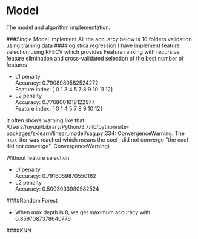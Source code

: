 # Model
The model and algorithm implementation.

###Single Model Implement
All the accuarcy below is 10 folders validation using training data
####logistica regression
I have implement feature selection using RFECV which provides Feature ranking with recursive feature elimination and cross-validated selection of the best number of features
* L1 penalty  
Accuracy:  0.7908980582524272  
Feature index: [ 0  1  3  4  5  7  8  9 10 11 12]
* L2 penalty  
Accuracy:  0.7768001618122977  
Feature index: [ 0  1  4  5  7  8  9 10 12]
  
It often shows warning like that  
/Users/fuyuqi/Library/Python/3.7/lib/python/site-packages/sklearn/linear_model/sag.py:334: ConvergenceWarning: The max_iter was reached which means the coef_ did not converge
  "the coef_ did not converge", ConvergenceWarning)  
  
 Without feature selection
 * L1 penalty  
 Accuracy:  0.7916059870550162
 * L2 penalty  
 Accuracy:  0.5003033980582524

####Random Forest
* When max depth is 8, we get maximum accuracy with 0.8597087378640776

####KNN
